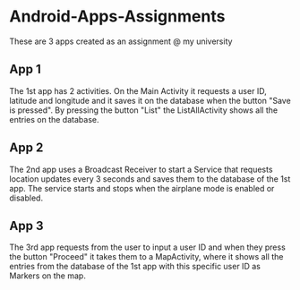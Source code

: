 # Android-Apps-Assignments
These are 3 apps created as an assignment @ my university

## App 1
The 1st app has 2 activities. On the Main Activity it requests a user ID, latitude and longitude and it saves it on the database when the button "Save is pressed".
By pressing the button "List" the ListAllActivity shows all the entries on the database. 

## App 2
The 2nd app uses a Broadcast Receiver to start a Service that requests location updates every 3 seconds and saves them to the database of the 1st app. 
The service starts and stops when the airplane mode is enabled or disabled.

## App 3
The 3rd app requests from the user to input a user ID and when they press the button "Proceed" it takes them to a MapActivity,
where it shows all the entries from the database of the 1st app with this specific user ID as Markers on the map.
